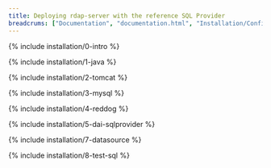 ```yaml
---
title: Deploying rdap-server with the reference SQL Provider
breadcrums: ["Documentation", "documentation.html", "Installation/Configuration", "documentation.html#installationconfiguration", "Option 3 - Using RedDog’s builtin schema", "documentation.html#option-3---using-red-dogs-builtin-schema"]
---
```


{% include installation/0-intro %}

{% include installation/1-java %}

{% include installation/2-tomcat %}

{% include installation/3-mysql %}

{% include installation/4-reddog %}

{% include installation/5-dai-sqlprovider %}



{% include installation/7-datasource %}

{% include installation/8-test-sql %}
